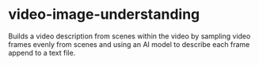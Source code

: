 # video-image-understanding
Builds a video description from scenes within the video by sampling video frames evenly from scenes and using an AI model to describe each frame append to a text file. 
